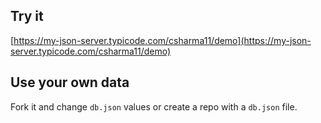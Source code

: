 ## Try it

[https://my-json-server.typicode.com/csharma11/demo](https://my-json-server.typicode.com/csharma11/demo)

## Use your own data

Fork it and change `db.json` values or create a repo with a `db.json` file.
